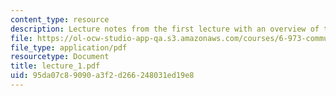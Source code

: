 ```yaml
---
content_type: resource
description: Lecture notes from the first lecture with an overview of the course.
file: https://ol-ocw-studio-app-qa.s3.amazonaws.com/courses/6-973-communication-system-design-spring-2006/95da07c89090a3f2d266248031ed19e8_lecture_1.pdf
file_type: application/pdf
resourcetype: Document
title: lecture_1.pdf
uid: 95da07c8-9090-a3f2-d266-248031ed19e8
---
```


